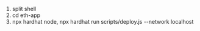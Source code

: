 1. split shell
2. cd eth-app
3. npx hardhat node, npx hardhat run scripts/deploy.js --network localhost
